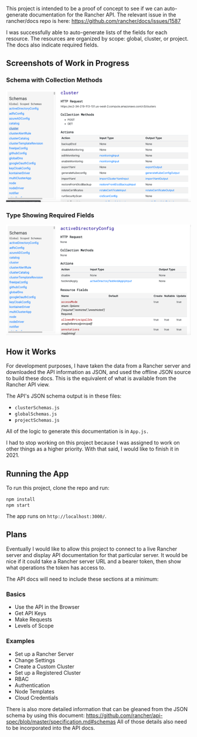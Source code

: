 This project is intended to be a proof of concept to see if we can auto-generate documentation for the Rancher API. The relevant issue in the rancher/docs repo is here: https://github.com/rancher/docs/issues/1587

I was successfully able to auto-generate lists of the fields for each resource. The resources are organized by scope: global, cluster, or project. The docs also indicate required fields.

## Screenshots of Work in Progress

### Schema with Collection Methods

![Schema with collection methods](./screenshots/schema-with-collection-methods.png)

### Type Showing Required Fields

![Type with required fields](./screenshots/type-with-required-fields.png)


## How it Works

For development purposes, I have taken the data from a Rancher server and downloaded the API information as JSON, and used the offline JSON source to build these docs. This is the equivalent of what is available from the Rancher API view.

The API's JSON schema output is in these files:

- `clusterSchemas.js`
- `globalSchemas.js`
- `projectSchemas.js`

All of the logic to generate this documentation is in `App.js.`

I had to stop working on this project because I was assigned to work on other things as a higher priority. With that said, I would like to finish it in 2021.


## Running the App

To run this project, clone the repo and run:

```
npm install
npm start
```

The app runs on `http://localhost:3000/`.

## Plans

Eventually I would like to allow this project to connect to a live Rancher server and display API documentation for that particular server. It would be nice if it could take a Rancher server URL and a bearer token, then show what operations the token has access to.

The API docs will need to include these sections at a minimum:

### Basics

- Use the API in the Browser
- Get API Keys
- Make Requests
- Levels of Scope

### Examples

- Set up a Rancher Server
- Change Settings
- Create a Custom Cluster
- Set up a Registered Cluster
- RBAC
- Authentication
- Node Templates
- Cloud Credentials

There is also more detailed information that can be gleaned from the JSON schema by using this document: https://github.com/rancher/api-spec/blob/master/specification.md#schemas All of those details also need to be incorporated into the API docs.